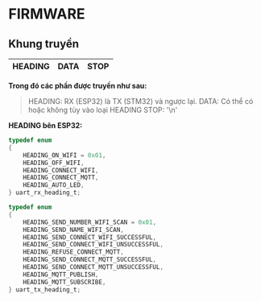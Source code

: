 # FIRMWARE

## Khung truyền


HEADING | DATA | STOP |
--------|------|------|

**Trong đó các phần được truyền như sau:**

> HEADING: RX (ESP32) là TX (STM32) và ngược lại.
> DATA: Có thể có hoặc không tùy vào loại HEADING
> STOP: '\n'

**HEADING bên ESP32:**

```c
typedef enum 
{
    HEADING_ON_WIFI = 0x01,
    HEADING_OFF_WIFI,
    HEADING_CONNECT_WIFI,
    HEADING_CONNECT_MQTT,
    HEADING_AUTO_LED,
} uart_rx_heading_t;

typedef enum
{
    HEADING_SEND_NUMBER_WIFI_SCAN = 0x01,
    HEADING_SEND_NAME_WIFI_SCAN,
    HEADING_SEND_CONNECT_WIFI_SUCCESSFUL,
    HEADING_SEND_CONNECT_WIFI_UNSUCCESSFUL,
    HEADING_REFUSE_CONNECT_MQTT,
    HEADING_SEND_CONNECT_MQTT_SUCCESSFUL,
    HEADING_SEND_CONNECT_MQTT_UNSUCCESSFUL,
    HEADING_MQTT_PUBLISH,
    HEADING_MQTT_SUBSCRIBE,
} uart_tx_heading_t;
```